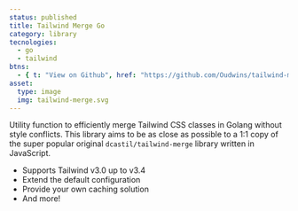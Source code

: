 ```yaml
---
status: published
title: Tailwind Merge Go
category: library
tecnologies:
  - go
  - tailwind
btns:
  - { t: "View on Github", href: "https://github.com/Oudwins/tailwind-merge-go" }
asset:
  type: image
  img: tailwind-merge.svg
---
```

Utility function to efficiently merge Tailwind CSS classes in Golang without style conflicts. This library aims to be as close as possible to a 1:1 copy of the super popular original `dcastil/tailwind-merge` library written in JavaScript.

- Supports Tailwind v3.0 up to v3.4
- Extend the default configuration
- Provide your own caching solution
- And more!
